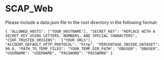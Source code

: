 # SCAP_Web

Please include a data.json file to the root directory in the following format:

`{
  "ALLOWED_HOSTS": ["YOUR_HOSTNAME"],
  "SECRET_KEY": "REPLACE WITH A SECRET KEY USING LETTERS, NUMBERS, AND SPECIAL CHARACTERS",
  "CSRF_TRUSTED_ORIGINS":  ["YOUR URLS"],
  "ACCOUNT_DEFAULT_HTTP_PROTOCOL": "http",
  "PERCENTAGE_INSIDE_DATASET": 90.0,
  "PATH_TO_TEMP_FILES": "YOUR_TEMP_DIR_PATH",
  "DBUSER": "DBUSER",
  "USERNAME": "USERNAME",
  "PASSWORD": "PASSWORD"
}`

